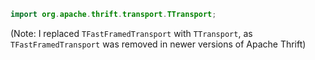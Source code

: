 ```java
import org.apache.thrift.transport.TTransport;
```
(Note: I replaced `TFastFramedTransport` with `TTransport`, as `TFastFramedTransport` was removed in newer versions of Apache Thrift)
